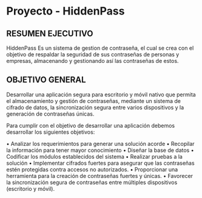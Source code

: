 # Proyecto - HiddenPass

## RESUMEN EJECUTIVO
HiddenPass Es un sistema de gestion de contraseña, el cual se crea con el objetivo de respaldar la seguridad de sus contraseñas de personas y empresas, almacenando y gestionando así las contraseñas de estos. 

## OBJETIVO GENERAL
Desarrollar una aplicación segura para escritorio y móvil nativo que permita el almacenamiento y gestión de contraseñas, mediante un sistema de cifrado de datos, la sincronización segura entre varios dispositivos y la generación de contraseñas únicas.

Para cumplir con el objetivo de desarrollar una aplicación debemos desarrollar los siguientes objetivos:

•	Analizar los requerimientos para generar una solución acorde
•	Recopilar la información para tener mayor conocimiento
•	Diseñar la base de datos 
•	Codificar los módulos establecidos del sistema
•	Realizar pruebas a la solución
•	Implementar cifrados fuertes para asegurar que las contraseñas estén protegidas contra accesos no autorizados.
•	Proporcionar una herramienta para la creación de contraseñas fuertes y únicas. 
•	Favorecer la sincronización segura de contraseñas entre múltiples dispositivos (escritorio y móvil).